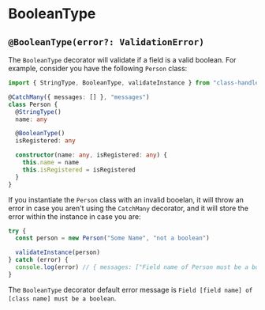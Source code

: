 # BooleanType

## `@BooleanType(error?: ValidationError)`

The `BooleanType` decorator will validate if a field is a valid boolean. For example, consider you have the following `Person` class:

```typescript
import { StringType, BooleanType, validateInstance } from "class-handler"

@CatchMany({ messages: [] }, "messages")
class Person {
  @StringType()
  name: any

  @BooleanType()
  isRegistered: any

  constructor(name: any, isRegistered: any) {
    this.name = name
    this.isRegistered = isRegistered
  }
}
```

If you instantiate the `Person` class with an invalid booelan, it will throw an error in case you aren't using the `CatchMany` decorator, and it will store the error within the instance in case you are:

```typescript
try {
  const person = new Person("Some Name", "not a boolean")

  validateInstance(person)
} catch (error) {
  console.log(error) // { messages: ["Field name of Person must be a boolean"] }
}
```

The `BooleanType` decorator default error message is `Field [field name] of [class name] must be a boolean`.
